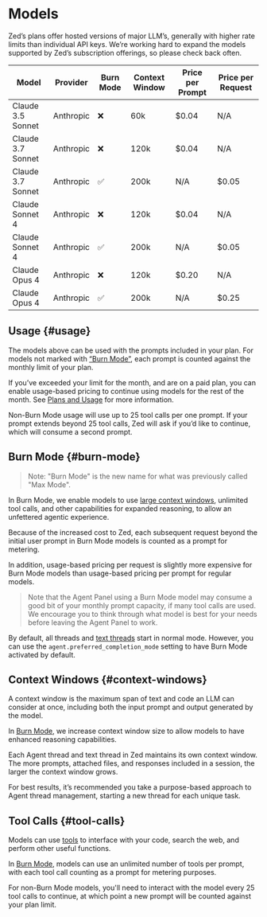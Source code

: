 # Models

Zed’s plans offer hosted versions of major LLM’s, generally with higher rate limits than individual API keys.
We’re working hard to expand the models supported by Zed’s subscription offerings, so please check back often.

| Model             | Provider  | Burn Mode | Context Window | Price per Prompt | Price per Request |
| ----------------- | --------- | --------- | -------------- | ---------------- | ----------------- |
| Claude 3.5 Sonnet | Anthropic | ❌        | 60k            | $0.04            | N/A               |
| Claude 3.7 Sonnet | Anthropic | ❌        | 120k           | $0.04            | N/A               |
| Claude 3.7 Sonnet | Anthropic | ✅        | 200k           | N/A              | $0.05             |
| Claude Sonnet 4   | Anthropic | ❌        | 120k           | $0.04            | N/A               |
| Claude Sonnet 4   | Anthropic | ✅        | 200k           | N/A              | $0.05             |
| Claude Opus 4     | Anthropic | ❌        | 120k           | $0.20              | N/A             |
| Claude Opus 4     | Anthropic | ✅        | 200k           | N/A              | $0.25             |

## Usage {#usage}

The models above can be used with the prompts included in your plan. For models not marked with [“Burn Mode”](#burn-mode), each prompt is counted against the monthly limit of your plan.

If you’ve exceeded your limit for the month, and are on a paid plan, you can enable usage-based pricing to continue using models for the rest of the month. See [Plans and Usage](./plans-and-usage.md) for more information.

Non-Burn Mode usage will use up to 25 tool calls per one prompt. If your prompt extends beyond 25 tool calls, Zed will ask if you’d like to continue, which will consume a second prompt.

## Burn Mode {#burn-mode}

> Note: "Burn Mode" is the new name for what was previously called "Max Mode".

In Burn Mode, we enable models to use [large context windows](#context-windows), unlimited tool calls, and other capabilities for expanded reasoning, to allow an unfettered agentic experience.

Because of the increased cost to Zed, each subsequent request beyond the initial user prompt in Burn Mode models is counted as a prompt for metering.

In addition, usage-based pricing per request is slightly more expensive for Burn Mode models than usage-based pricing per prompt for regular models.

> Note that the Agent Panel using a Burn Mode model may consume a good bit of your monthly prompt capacity, if many tool calls are used.
> We encourage you to think through what model is best for your needs before leaving the Agent Panel to work.

By default, all threads and [text threads](./text-threads.md) start in normal mode.
However, you can use the `agent.preferred_completion_mode` setting to have Burn Mode activated by default.

## Context Windows {#context-windows}

A context window is the maximum span of text and code an LLM can consider at once, including both the input prompt and output generated by the model.

In [Burn Mode](#burn-mode), we increase context window size to allow models to have enhanced reasoning capabilities.

Each Agent thread and text thread in Zed maintains its own context window.
The more prompts, attached files, and responses included in a session, the larger the context window grows.

For best results, it’s recommended you take a purpose-based approach to Agent thread management, starting a new thread for each unique task.

## Tool Calls {#tool-calls}

Models can use [tools](./tools.md) to interface with your code, search the web, and perform other useful functions.

In [Burn Mode](#burn-mode), models can use an unlimited number of tools per prompt, with each tool call counting as a prompt for metering purposes.

For non-Burn Mode models, you'll need to interact with the model every 25 tool calls to continue, at which point a new prompt will be counted against your plan limit.

